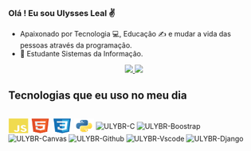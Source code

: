 ### Olá ! Eu sou Ulysses Leal ✌️

- Apaixonado por Tecnologia 💻, Educação ✍️ e mudar a vida das pessoas através da programação.
- 🌱 Estudante Sistemas da Informação.


<div align="center">
 <a href="https://github.com/ULYBR">
 <img height="180em" src="https://github-readme-stats.vercel.app/api?username=ULYBR&show_icons=true&theme=dracula&include_all_commits=true&count_private=true"/>
 <img height="180em" src="https://github-readme-stats.vercel.app/api/top-langs/?username=ULYBR&layout=compact&langs_count=7&theme=dracula"/>
</div>
</a>

## Tecnologias que eu uso no meu dia
 
<div style="display: inline_block"><br>
  <img align="center" alt="ULYBR-Js" height="30" width="40" src="https://raw.githubusercontent.com/devicons/devicon/master/icons/javascript/javascript-plain.svg">
  <img align="center" alt="ULYBR-HTML" height="30" width="40" src="https://raw.githubusercontent.com/devicons/devicon/master/icons/html5/html5-original.svg">
  <img align="center" alt="ULYBR-CSS" height="30" width="40" src="https://raw.githubusercontent.com/devicons/devicon/master/icons/css3/css3-original.svg">
  <img align="center" alt="ULYBR-Python" height="30" width="40" src="https://raw.githubusercontent.com/devicons/devicon/master/icons/python/python-original.svg">
   <img align="center" alt="ULYBR-C" height="30" width="40" src="https://cdn.jsdelivr.net/gh/devicons/devicon/icons/c/c-original.svg" />
   <img align="center" alt="ULYBR-Boostrap" height="30" width="40" src="https://cdn.jsdelivr.net/gh/devicons/devicon/icons/bootstrap/bootstrap-original.svg" />
  <img align="center" alt="ULYBR-Canvas" height="30" width="40" src="https://cdn.jsdelivr.net/gh/devicons/devicon/icons/canva/canva-original.svg" />
  <img align="center" alt="ULYBR-Github" height="30" width="40" src="https://cdn.jsdelivr.net/gh/devicons/devicon/icons/github/github-original.svg" />
  <img align="center" alt="ULYBR-Vscode" height="30" width="40" src="https://cdn.jsdelivr.net/gh/devicons/devicon/icons/vscode/vscode-original.svg" />
  <img align="center" alt="ULYBR-Django" height="30" width="40" src="https://cdn.jsdelivr.net/gh/devicons/devicon/icons/django/django-plain.svg" />
 
  
 </div>
 <br/>
